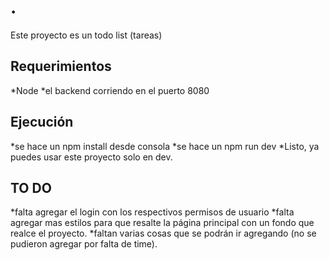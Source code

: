 # .

Este proyecto es un todo list (tareas)

## Requerimientos

*Node
*el backend corriendo en el puerto 8080

## Ejecución

*se hace un npm install desde consola
*se hace un npm run dev
\*Listo, ya puedes usar este proyecto solo en dev.

## TO DO

*falta agregar el login con los respectivos permisos de usuario
*falta agregar mas estilos para que resalte la página principal con un fondo que realce el proyecto.
\*faltan varias cosas que se podrán ir agregando (no se pudieron agregar por falta de time).

